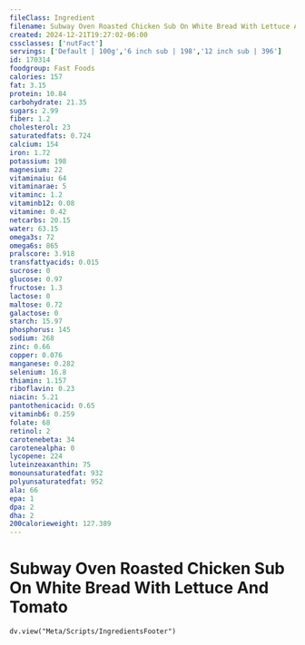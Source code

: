 ```yaml
---
fileClass: Ingredient
filename: Subway Oven Roasted Chicken Sub On White Bread With Lettuce And Tomato
created: 2024-12-21T19:27:02-06:00
cssclasses: ['nutFact']
servings: ['Default | 100g','6 inch sub | 198','12 inch sub | 396']
id: 170314
foodgroup: Fast Foods
calories: 157
fat: 3.15
protein: 10.84
carbohydrate: 21.35
sugars: 2.99
fiber: 1.2
cholesterol: 23
saturatedfats: 0.724
calcium: 154
iron: 1.72
potassium: 198
magnesium: 22
vitaminaiu: 64
vitaminarae: 5
vitaminc: 1.2
vitaminb12: 0.08
vitamine: 0.42
netcarbs: 20.15
water: 63.15
omega3s: 72
omega6s: 865
pralscore: 3.918
transfattyacids: 0.015
sucrose: 0
glucose: 0.97
fructose: 1.3
lactose: 0
maltose: 0.72
galactose: 0
starch: 15.97
phosphorus: 145
sodium: 268
zinc: 0.66
copper: 0.076
manganese: 0.282
selenium: 16.8
thiamin: 1.157
riboflavin: 0.23
niacin: 5.21
pantothenicacid: 0.65
vitaminb6: 0.259
folate: 68
retinol: 2
carotenebeta: 34
carotenealpha: 0
lycopene: 224
luteinzeaxanthin: 75
monounsaturatedfat: 932
polyunsaturatedfat: 952
ala: 66
epa: 1
dpa: 2
dha: 2
200calorieweight: 127.389
---
```


# Subway Oven Roasted Chicken Sub On White Bread With Lettuce And Tomato

```dataviewjs
dv.view("Meta/Scripts/IngredientsFooter")
```